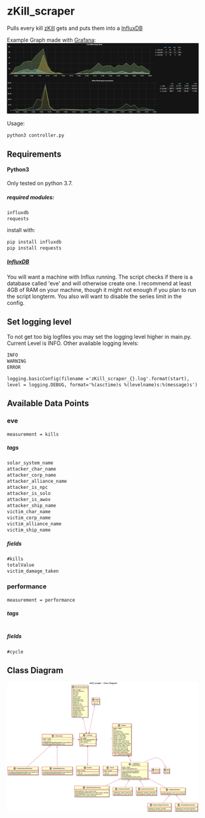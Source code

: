 # zKill_scraper
Pulls every kill [zKill](zkillboard.com) gets and puts them into a [InfluxDB](https://www.influxdata.com/time-series-platform/influxdb/)
 
Example Graph made with [Grafana](grafana.com):
![example_graph1](ressources/example_graph1.png)

Usage:
```
python3 controller.py
```

## Requirements

#### Python3
Only tested on python 3.7.
##### required modules:
```
influxdb
requests
```
install with:
```
pip install influxdb
pip install requests
```
##### [InfluxDB](https://www.influxdata.com/time-series-platform/influxdb/)
You will want a machine with Influx running. The script checks if there is a database called
'eve' and will otherwise create one. I recommend at least 4GB of RAM on your machine, though 
it might not enough if you plan to run the script longterm.
You also will want to disable the series limit in the config.


## Set logging level

To not get too big logfiles you may set the logging level higher in main.py. Current Level is INFO.
Other available logging levels:
  ```
  INFO
  WARNING
  ERROR
  ```
  ```
  logging.basicConfig(filename ='zKill_scraper_{}.log'.format(start), level = logging.DEBUG, format='%(asctime)s %(levelname)s:%(message)s')
  ```

## Available Data Points

### eve

````
measurement = kills
````

##### tags
```
solar_system_name
attacker_char_name
attacker_corp_name
attacker_alliance_name
attacker_is_npc
attacker_is_solo
attacker_is_awox
attacker_ship_name
victim_char_name
victim_corp_name
victim_alliance_name
victim_ship_name
```
##### fields

```
#kills
totalValue
victim_damage_taken
```

### performance

```` 
measurement = performance
````

##### tags
````

````
##### fields
````
#cycle

````

## Class Diagram
![Class Diagramm](ressources/UML.png)

